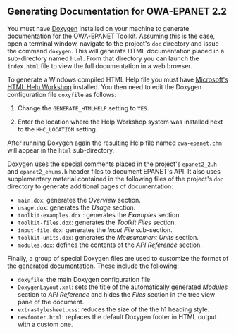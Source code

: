 

## Generating Documentation for OWA-EPANET 2.2

You must have [Doxygen](http://www.doxygen.nl)  installed on your machine to generate documentation for the OWA-EPANET Toolkit. Assuming this is the case, open a terminal window, navigate to the project's `doc` directory and issue the command `doxygen`. This will generate HTML documentation placed in a sub-directory named `html`.  From that directory you can launch the `index.html` file to view the full documentation in a web browser.

To generate a Windows compiled HTML Help file you must have [Microsoft's HTML Help Workshop](https://www.microsoft.com/en-us/download/details.aspx?id=21138) installed. You  then need to edit the Doxygen configuration file `doxyfile` as follows:

1. Change the `GENERATE_HTMLHELP` setting to `YES`.

2. Enter the location where the Help Workshop system was installed next to the
   `HHC_LOCATION` setting.

After running Doxygen again the resulting Help file named `owa-epanet.chm` will appear in the `html` sub-directory.

Doxygen uses the special comments placed in the project's `epanet2_2.h` and  `epanet2_enums.h` header files to document EPANET's API. It also uses supplementary material contained in the following files of the project's `doc` directory to generate additional pages of documentation:

- `main.dox`:  generates the *Overview* section.
- `usage.dox`: generates the *Usage* section.
- `toolkit-examples.dox` : generates the *Examples* section.
- `toolkit-files.dox`: generates the *Toolkit Files* section.
- `input-file.dox`: generates the *Input File* sub-section.
- `toolkit-units.dox`:  generates the *Measurement Units* section.
- `modules.dox`: defines the contents of the *API Reference* section.

Finally, a group of special Doxygen files are used to customize the format of the generated documentation. These include the following:
- `doxyfile`: the main Doxygen configuration file
- `DoxygenLayout.xml`: sets the title of the automatically generated *Modules* section to *API Reference* and hides the  *Files* section in the tree view pane of the document.
- `extrastylesheet.css`: reduces the size of the the h1 heading style.
- `newfooter.html`: replaces the default Doxygen footer in HTML output with a custom one.
